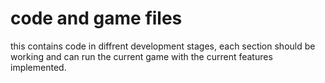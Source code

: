# code and game files
this contains code in diffrent development stages, each section should be working and can run the current game with the current features implemented.
